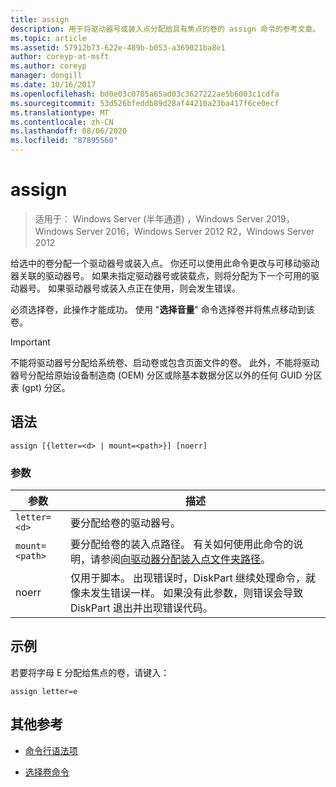```yaml
---
title: assign
description: 用于将驱动器号或装入点分配给具有焦点的卷的 assign 命令的参考文章。
ms.topic: article
ms.assetid: 57912b73-622e-489b-b053-a369021ba8e1
author: coreyp-at-msft
ms.author: coreyp
manager: dongill
ms.date: 10/16/2017
ms.openlocfilehash: bd0e03c0705a65ad03c3627222ae5b6003c1cdfa
ms.sourcegitcommit: 53d526bfeddb89d28af44210a23ba417f6ce0ecf
ms.translationtype: MT
ms.contentlocale: zh-CN
ms.lasthandoff: 08/06/2020
ms.locfileid: "87895560"
---
```

# <a name="assign"></a>assign

> 适用于： Windows Server (半年通道) ，Windows Server 2019，Windows Server 2016，Windows Server 2012 R2，Windows Server 2012

给选中的卷分配一个驱动器号或装入点。 你还可以使用此命令更改与可移动驱动器关联的驱动器号。 如果未指定驱动器号或装载点，则将分配为下一个可用的驱动器号。 如果驱动器号或装入点正在使用，则会发生错误。

必须选择卷，此操作才能成功。 使用 "**选择音量**" 命令选择卷并将焦点移动到该卷。

> [!IMPORTANT]
> 不能将驱动器号分配给系统卷、启动卷或包含页面文件的卷。 此外，不能将驱动器号分配给原始设备制造商 (OEM) 分区或除基本数据分区以外的任何 GUID 分区表 (gpt) 分区。

## <a name="syntax"></a>语法

```
assign [{letter=<d> | mount=<path>}] [noerr]
```

### <a name="parameters"></a>参数

| 参数 | 描述 |
| --------- | ----------- |
| `letter=<d>` | 要分配给卷的驱动器号。 |
| `mount=<path>` | 要分配给卷的装入点路径。 有关如何使用此命令的说明，请参阅[向驱动器分配装入点文件夹路径](../../storage/disk-management/assign-a-mount-point-folder-path-to-a-drive.md)。 |
| noerr | 仅用于脚本。 出现错误时，DiskPart 继续处理命令，就像未发生错误一样。 如果没有此参数，则错误会导致 DiskPart 退出并出现错误代码。 |

## <a name="examples"></a>示例

若要将字母 E 分配给焦点的卷，请键入：

```
assign letter=e
```

## <a name="additional-references"></a>其他参考

- [命令行语法项](command-line-syntax-key.md)

- [选择卷命令](select-volume.md)
